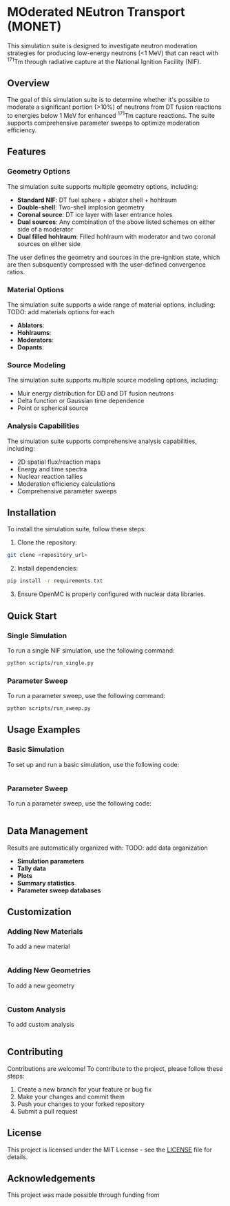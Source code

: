 # MOderated NEutron Transport (MONET)

This simulation suite is designed to investigate neutron moderation strategies for producing low-energy neutrons (<1 MeV) that can react with <sup>171</sup>Tm through radiative capture at the National Ignition Facility (NIF).

## Overview

The goal of this simulation suite is to determine whether it's possible to moderate a significant portion (>10%) of neutrons from DT fusion reactions to energies below 1 MeV for enhanced <sup>171</sup>Tm capture reactions. The suite supports comprehensive parameter sweeps to optimize moderation efficiency.

## Features

### Geometry Options

The simulation suite supports multiple geometry options, including:

- **Standard NIF**: DT fuel sphere + ablator shell + hohlraum
- **Double-shell**: Two-shell implosion geometry
- **Coronal source**: DT ice layer with laser entrance holes
- **Dual sources**: Any combination of the above listed schemes on either side of a moderator
- **Dual filled hohlraum**: Filled hohlraum with moderator and two coronal sources on either side

The user defines the geometry and sources in the pre-ignition state, which are then subsquently compressed with the user-defined convergence ratios.

### Material Options

The simulation suite supports a wide range of material options, including:
TODO: add materials options for each
- **Ablators**:
- **Hohlraums**:
- **Moderators**:
- **Dopants**:

### Source Modeling

The simulation suite supports multiple source modeling options, including:

- Muir energy distribution for DD and DT fusion neutrons
- Delta function or Gaussian time dependence
- Point or spherical source

### Analysis Capabilities

The simulation suite supports comprehensive analysis capabilities, including:

- 2D spatial flux/reaction maps
- Energy and time spectra
- Nuclear reaction tallies
- Moderation efficiency calculations
- Comprehensive parameter sweeps

## Installation

To install the simulation suite, follow these steps:

1. Clone the repository:
```bash
git clone <repository_url>
```

2. Install dependencies:
```bash
pip install -r requirements.txt
```

3. Ensure OpenMC is properly configured with nuclear data libraries.

## Quick Start

### Single Simulation

To run a single NIF simulation, use the following command:
```bash
python scripts/run_single.py
```

### Parameter Sweep

To run a parameter sweep, use the following command:
```bash
python scripts/run_sweep.py
```

## Usage Examples

### Basic Simulation

To set up and run a basic simulation, use the following code:
```python

```

### Parameter Sweep

To run a parameter sweep, use the following code:
```python
```

## Data Management

Results are automatically organized with:
TODO: add data organization
- **Simulation parameters** 
- **Tally data** 
- **Plots** 
- **Summary statistics** 
- **Parameter sweep databases**

## Customization

### Adding New Materials

To add a new material

```python

```

### Adding New Geometries

To add a new geometry

```python
```

### Custom Analysis

To add custom analysis

```python
```

## Contributing

Contributions are welcome! To contribute to the project, please follow these steps:

1. Create a new branch for your feature or bug fix
2. Make your changes and commit them
3. Push your changes to your forked repository
4. Submit a pull request

## License

This project is licensed under the MIT License - see the [LICENSE](LICENSE) file for details.

## Acknowledgements

This project was made possible through funding from